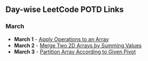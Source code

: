 ## Day-wise LeetCode POTD Links

### March

- **March 1** - [Apply Operations to an Array](https://leetcode.com/problems/apply-operations-to-an-array/description/?envType=daily-question&envId=2025-03-01)
- **March 2** - [Merge Two 2D Arrays by Summing Values](https://leetcode.com/problems/merge-two-2d-arrays-by-summing-values/?envType=daily-question&envId=2025-03-02)
- **March 3** - [Partition Array According to Given Pivot](https://leetcode.com/problems/partition-array-according-to-given-pivot/description/?envType=daily-question&envId=2025-03-03)
